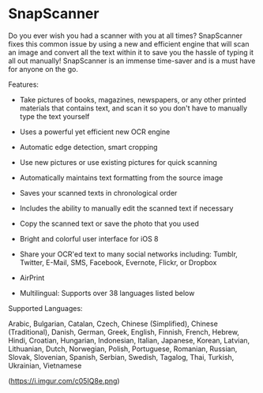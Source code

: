# SnapScanner

Do you ever wish you had a scanner with you at all times? SnapScanner fixes this common issue by using a new and efficient engine that will scan an image and convert all the text within it to save you the hassle of typing it all out manually! SnapScanner is an immense time-saver and is a must have for anyone on the go.


Features:

+ Take pictures of books, magazines, newspapers, or any other printed materials that contains text, and scan it so you don't have to manually type the text yourself

+ Uses a powerful yet efficient new OCR engine

+ Automatic edge detection, smart cropping

+ Use new pictures or use existing pictures for quick scanning

+ Automatically maintains text formatting from the source image

+ Saves your scanned texts in chronological order

+ Includes the ability to manually edit the scanned text if necessary

+ Copy the scanned text or save the photo that you used

+ Bright and colorful user interface for iOS 8

+ Share your OCR'ed text to many social networks including: Tumblr, Twitter, E-Mail, SMS, Facebook, Evernote, Flickr, or Dropbox

+ AirPrint

+ Multilingual: Supports over 38 languages listed below


Supported Languages:

Arabic, Bulgarian, Catalan, Czech, Chinese (Simplified), Chinese (Traditional), Danish, German, Greek, English, Finnish, French, Hebrew, Hindi, Croatian, Hungarian, Indonesian, Italian, Japanese, Korean, Latvian, Lithuanian, Dutch, Norwegian, Polish, Portuguese, Romanian, Russian, Slovak, Slovenian, Spanish, Serbian, Swedish, Tagalog, Thai, Turkish, Ukrainian, Vietnamese

(https://i.imgur.com/c05IQ8e.png)
